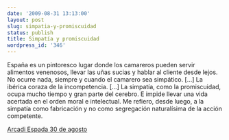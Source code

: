 ```yaml
---
date: '2009-08-31 13:13:00'
layout: post
slug: simpatia-y-promiscuidad
status: publish
title: Simpatía y promiscuidad
wordpress_id: '346'
---
```


España es un pintoresco lugar donde los camareros pueden servir alimentos venenosos, llevar las uñas sucias y hablar al cliente desde lejos. No ocurre nada, siempre y cuando el camarero sea simpático. […] La ibérica coraza de la incompetencia. […] La simpatía, como la promiscuidad, ocupa mucho tiempo y gran parte del cerebro. E impide llevar una vida acertada en el orden moral e intelectual. Me refiero, desde luego, a la simpatía como fabricación y no como segregación naturalísima de la acción competente.




[Arcadi Espada 30 de agosto](http://www.arcadiespada.es/2009/08/30/30-de-agosto-2/)
